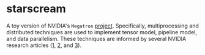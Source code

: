 # starscream

A toy version of NVIDIA's `Megatron` [project](https://github.com/nvidia/megatron-lm).
Specifically, multiprocessing and distributed techniques are used to implement tensor model, pipeline model, and data parallelism.
These techniques are informed by several NVIDIA research articles ([1](https://arxiv.org/abs/1909.08053), [2](https://arxiv.org/abs/2104.04473), and [3](https://arxiv.org/abs/2205.05198)).